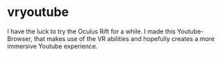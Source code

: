 vryoutube
=========

I have the luck to try the Oculus Rift for a while. I made this Youtube-Browser, that makes use of the VR abilities and hopefully creates a more immersive Youtube experience.
